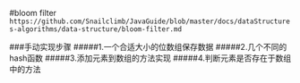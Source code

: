 #bloom filter
`https://github.com/Snailclimb/JavaGuide/blob/master/docs/dataStructures-algorithms/data-structure/bloom-filter.md`

###手动实现步骤
#####1.一个合适大小的位数组保存数据
#####2.几个不同的hash函数
#####3.添加元素到数组的方法实现
#####4.判断元素是否存在于数组中的方法


